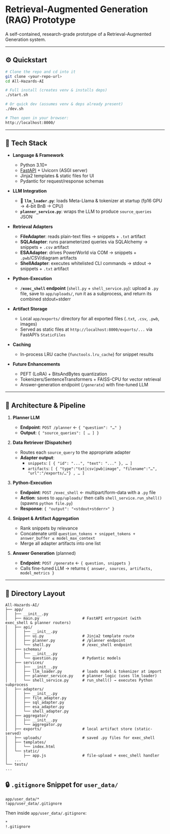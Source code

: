 # Retrieval-Augmented Generation (RAG) Prototype

A self-contained, research-grade prototype of a Retrieval-Augmented Generation system.

---

## ⚙️ Quickstart

```bash
# Clone the repo and cd into it
git clone <your-repo-url>
cd All-Hazards-AI

# Full install (creates venv & installs deps)
./start.sh

# Or quick dev (assumes venv & deps already present)
./dev.sh

# Then open in your browser:
http://localhost:8000/
```

---

## 🚀 Tech Stack

- **Language & Framework**  
  - Python 3.10+  
  - [FastAPI](https://fastapi.tiangolo.com/) + Uvicorn (ASGI server)  
  - Jinja2 templates & static files for UI  
  - Pydantic for request/response schemas  

- **LLM Integration**  
  - 🤖 **`llm_loader.py`**: loads Meta-Llama & tokenizer at startup (fp16 GPU → 4-bit BnB → CPU)  
  - **`planner_service.py`**: wraps the LLM to produce `source_queries` JSON  

- **Retrieval Adapters**  
  - **FileAdapter**: reads plain-text files → snippets + `.txt` artifact  
  - **SQLAdapter**: runs parameterized queries via SQLAlchemy → snippets + `.csv` artifact  
  - **ESAAdapter**: drives PowerWorld via COM → snippets + `.pwb`/CSV/diagram artifacts  
  - **ShellAdapter**: executes whitelisted CLI commands → stdout → snippets + `.txt` artifact  

- **Python-Execution**  
  - **`/exec_shell` endpoint** (`shell.py` + `shell_service.py`): upload a `.py` file, save to `app/uploads/`, run it as a subprocess, and return its combined stdout+stderr  

- **Artifact Storage**  
  - Local `app/exports/` directory for all exported files (`.txt`, `.csv`, `.pwb`, images)  
  - Served as static files at `http://localhost:8000/exports/...` via FastAPI’s `StaticFiles`  

- **Caching**  
  - In-process LRU cache (`functools.lru_cache`) for snippet results  

- **Future Enhancements**  
  - PEFT (LoRA) + BitsAndBytes quantization  
  - Tokenizers/SentenceTransformers + FAISS-CPU for vector retrieval  
  - Answer‐generation endpoint (`/generate`) with fine-tuned LLM  

---

## 📐 Architecture & Pipeline

1. **Planner LLM**  
   - **Endpoint**: `POST /planner` ← `{ "question": "…" }`  
   - **Output**: `{ "source_queries": [ … ] }`  

2. **Data Retriever (Dispatcher)**  
   - Routes each `source_query` to the appropriate adapter  
   - **Adapter output**:  
     - `snippets`: `[ { "id": "...", "text": "..." }, … ]`  
     - `artifacts`: `[ { "type":"txt|csv|pwb|image", "filename":"…", "url":"/exports/…"} , … ]`  

3. **Python-Execution**  
   - **Endpoint**: `POST /exec_shell` ← multipart/form-data with a `.py` file  
   - **Action**: saves to `app/uploads/` then calls `shell_service.run_shell()` (spawns `python file.py`)  
   - **Response**: `{ "output": "<stdout+stderr>" }`  

4. **Snippet & Artifact Aggregation**  
   - Rank snippets by relevance  
   - Concatenate until `question_tokens + snippet_tokens + answer_buffer ≤ model_max_context`  
   - Merge all adapter artifacts into one list  

5. **Answer Generation** (planned)  
   - **Endpoint**: `POST /generate` ← `{ question, snippets }`  
   - Calls fine-tuned LLM → returns `{ answer, sources, artifacts, model_metrics }`  

---

## 📁 Directory Layout

```text
All-Hazards-AI/
├── app/
│   ├── __init__.py
│   ├── main.py                   # FastAPI entrypoint (with exec_shell & planner routers)
│   ├── api/
│   │   ├── __init__.py
│   │   ├── ui.py                 # Jinja2 template route
│   │   ├── planner.py            # /planner endpoint
│   │   └── shell.py              # /exec_shell endpoint
│   ├── schemas/
│   │   ├── __init__.py
│   │   └── question.py           # Pydantic models
│   ├── services/
│   │   ├── __init__.py
│   │   ├── llm_loader.py         # loads model & tokenizer at import
│   │   ├── planner_service.py    # planner logic (uses llm_loader)
│   │   └── shell_service.py      # run_shell() → executes Python subprocess
│   ├── adapters/
│   │   ├── __init__.py
│   │   ├── file_adapter.py
│   │   ├── sql_adapter.py
│   │   ├── esa_adapter.py
│   │   └── shell_adapter.py
│   ├── aggregator/
│   │   ├── __init__.py
│   │   └── aggregator.py
│   ├── exports/                  # local artifact store (static-served)
│   ├── uploads/                  # saved .py files for exec_shell
│   ├── templates/
│   │   └── index.html
│   └── static/
│       ├── app.js                # file-upload + exec_shell handler
│   ...
└── tests/                       
...
```

## 🔒 `.gitignore` Snippet for `user_data/`

```gitignore
app/user_data/*
!app/user_data/.gitignore
```

Then inside `app/user_data/.gitignore`:

```gitignore
*
!.gitignore
```